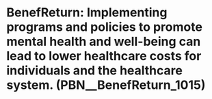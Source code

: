 # BenefReturn: __Implementing programs and policies to promote mental health and well-being can lead to lower healthcare costs for individuals and the healthcare system.__ (PBN__BenefReturn_1015)


